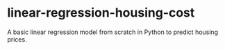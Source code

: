 # linear-regression-housing-cost
A basic linear regression model from scratch in Python to predict housing prices.
